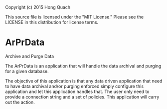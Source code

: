 Copyright (c) 2015 Hong Quach

This source file is licensed under the "MIT License."  Please see the LICENSE
in this distribution for license terms.

# ArPrData
Archive and Purge Data

The ArPrData is an application that will handle the data archival and purging
for a given database.

The objective of this application is that any data driven application that
need to have data archival and/or purging enforced simply configure this
application and let this application handles that.  The user only need to
provide a connection string and a set of policies.  This application will
carry out the action.